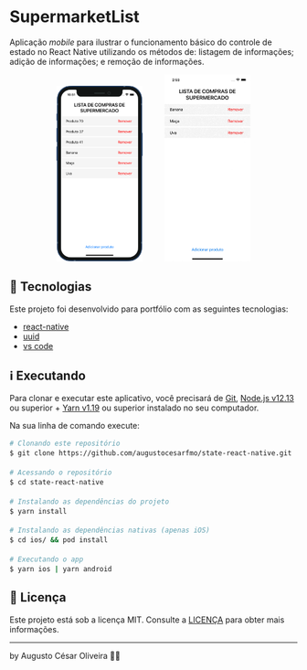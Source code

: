 # SupermarketList

Aplicação _mobile_ para ilustrar o funcionamento básico do controle de estado no React Native utilizando os métodos de: listagem de informações; adição de informações; e remoção de informações.

<p align="center" width="100%">
    <img style="display:inline-block;float:none;margin-left:auto;margin-right:30px;width:30%" src="https://github.com/augustocesarfmo/state-react-native/blob/master/media/print_screen_01.png?raw=true">&nbsp;&nbsp;<img width="30%" src="https://github.com/augustocesarfmo/state-react-native/blob/master/media/screen_recording_01.gif?raw=true">
</p>

## 🚀 Tecnologias

Este projeto foi desenvolvido para portfólio com as seguintes tecnologias:

- [react-native](https://reactnative.dev/)
- [uuid](https://www.npmjs.com/package/uuid)
- [vs code][vc]

## ℹ️ Executando

Para clonar e executar este aplicativo, você precisará de [Git](https://git-scm.com), [Node.js v12.13][nodejs] ou superior + [Yarn v1.19][yarn] ou superior instalado no seu computador.

Na sua linha de comando execute:

```bash
# Clonando este repositório
$ git clone https://github.com/augustocesarfmo/state-react-native.git

# Acessando o repositório
$ cd state-react-native

# Instalando as dependências do projeto
$ yarn install

# Instalando as dependências nativas (apenas iOS)
$ cd ios/ && pod install

# Executando o app
$ yarn ios | yarn android
```

## 📝 Licença

Este projeto está sob a licença MIT. Consulte a [LICENÇA](https://github.com/augustocesarfmo/state-react-native/blob/master/LICENSE.md) para obter mais informações.

---

by Augusto César Oliveira 👐🏼

[nodejs]: https://nodejs.org/
[yarn]: https://yarnpkg.com/
[vc]: https://code.visualstudio.com/
